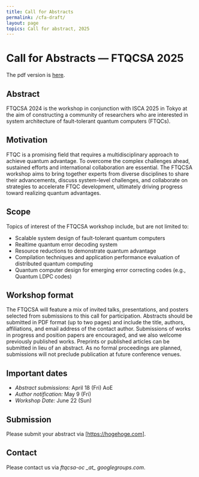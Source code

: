 ```yaml
---
title: Call for Abstracts
permalink: /cfa-draft/
layout: page
topics: Call for abstract, 2025
---
```


# Call for Abstracts &mdash; FTQCSA 2025

The pdf version is [here](/assets/pdf/FTQCSA2025-CFA.pdf).

## Abstract
FTQCSA 2024 is the workshop in conjunction with ISCA 2025 in Tokyo at the aim of constructing a community of researchers who are interested in system architecture of fault-tolerant quantum computers (FTQCs).

## Motivation
FTQC is a promising field that requires a multidisciplinary approach to achieve quantum advantage. To overcome the complex challenges ahead, sustained efforts and international collaboration are essential. The FTQCSA workshop aims to bring together experts from diverse disciplines to share their advancements, discuss system-level challenges, and collaborate on strategies to accelerate FTQC development, ultimately driving progress toward realizing quantum advantages.

## Scope
Topics of interest of the FTQCSA workshop include, but are not limited to:

- Scalable system design of fault-tolerant quantum computers
- Realtime quantum error decoding system
- Resource reductions to demonstrate quantum advantage
- Compilation techniques and application performance evaluation of distributed quantum computing
- Quantum computer design for emerging error correcting codes (e.g., Quantum LDPC codes)

## Workshop format
The FTQCSA will feature a mix of invited talks, presentations, and posters selected from submissions to this call for participation. Abstracts should be submitted in PDF format (up to two pages) and include the title, authors, affiliations, and email address of the contact author. Submissions of works in progress and position papers are encouraged, and we also welcome previously published works. Preprints or published articles can be submitted in lieu of an abstract. As no formal proceedings are planned, submissions will not preclude publication at future conference venues.

## Important dates

- _Abstract submissions:_ April 18 (Fri) AoE
- _Author notification:_ May 9 (Fri)
- _Workshop Date:_ June 22 (Sun)

## Submission
Please submit your abstract via [https://hogehoge.com].

## Contact
Please contact us via _ftqcsa-oc \_at\_ googlegroups.com_.
